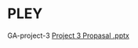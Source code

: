 # PLEY
GA-project-3
[Project 3 Propasal .pptx](https://github.com/georgeAir/PLEY-frontend/files/7964913/Project.3.Propasal.pptx)
